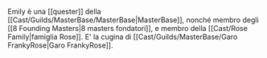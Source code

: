 Emily è una [[quester]] della [[Cast/Guilds/MasterBase/MasterBase|MasterBase]], nonché membro degli [[8 Founding Masters|8 masters fondatori]], e membro della [[Cast/Rose Family|famiglia Rose]]. E' la cugina di [[Cast/Guilds/MasterBase/Garo FrankyRose|Garo FrankyRose]].